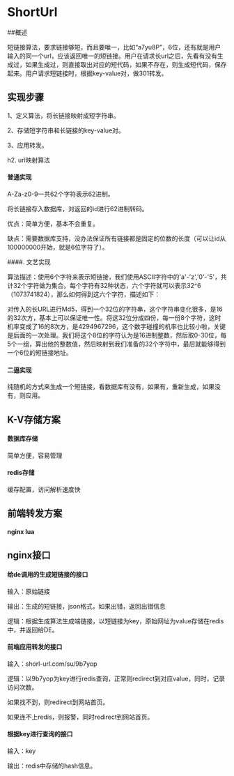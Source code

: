 # ShortUrl

##概述

短链接算法，要求链接够短，而且要唯一，比如“a7yu8P”，6位，还有就是用户输入的同一个url，应该返回唯一的短链接。用户在请求长url之后，先看有没有生成过，如果生成过，则直接取出对应的短代码，如果不存在，则生成短代码，保存起来。用户请求短链接时，根据key-value对，做301转发。

## 实现步骤

1、定义算法，将长链接映射成短字符串。

2、存储短字符串和长链接的key-value对。

3、应用转发。

h2. url映射算法

#### 普通实现

A-Za-z0-9一共62个字符表示62进制。


将长链接存入数据库，对返回的id进行62进制转码。

优点：简单方便，基本不会重复。

缺点：需要数据库支持，没办法保证所有链接都是固定的位数的长度（可以让id从100000000开始，就是6位字符了）。


####. 文艺实现

算法描述：使用6个字符来表示短链接，我们使用ASCII字符中的'a'-'z','0'-'5'，共计32个字符做为集合。每个字符有32种状态，六个字符就可以表示32^6（1073741824），那么如何得到这六个字符，描述如下：

对传入的长URL进行Md5，得到一个32位的字符串，这个字符串变化很多，是16的32次方，基本上可以保证唯一性。将这32位分成四份，每一份8个字符，这时机率变成了16的8次方，是4294967296，这个数字碰撞的机率也比较小啦，关键是后面的一次处理。我们将这个8位的字符认为是16进制整数，然后取0-30位，每5个一组，算出他的整数值，然后映射到我们准备的32个字符中，最后就能够得到一个6位的短链接地址。

#### 二逼实现

纯随机的方式来生成一个短链接，看数据库有没有，如果有，重新生成，如果没有，则应用。

## K-V存储方案

#### 数据库存储

简单方便，容易管理

#### redis存储

缓存配置，访问解析速度快

## 前端转发方案

####  nginx lua

## nginx接口


#### 给de调用的生成短链接的接口

输入：原始链接

输出：生成的短链接，json格式，如果出错，返回出错信息

逻辑：根据生成算法生成端链接，以短链接为key，原始网址为value存储在redis中，并返回给DE。


#### 前端应用转发的接口

输入：shorl-url.com/su/9b7yop

逻辑：以9b7yop为key进行redis查询，正常则redirect到对应value，同时，记录访问次数。

如果找不到，则redirect到网站首页。

如果连不上redis，则报警，同时redirect到网站首页。




#### 根据key进行查询的接口

输入：key

输出：redis中存储的hash信息。

